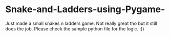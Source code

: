 # Snake-and-Ladders-using-Pygame-
Just made a small snakes n ladders game. Not really great tho but it still does the job.
Please check the sample python file for the logic. :))
